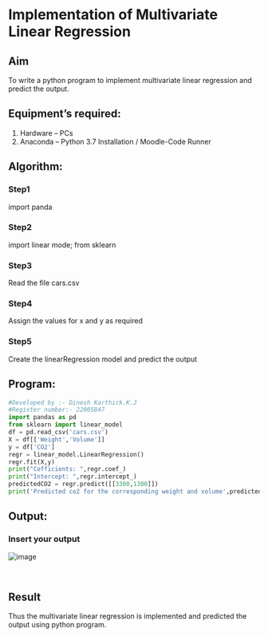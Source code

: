 # Implementation of Multivariate Linear Regression
## Aim
To write a python program to implement multivariate linear regression and predict the output.
## Equipment’s required:
1.	Hardware – PCs
2.	Anaconda – Python 3.7 Installation / Moodle-Code Runner
## Algorithm:
### Step1
import panda

### Step2
import linear mode; from sklearn

### Step3
Read the file cars.csv

### Step4
Assign the values for x and y as required

### Step5
Create the linearRegression model and predict the output

## Program:
```Python
#Developed by :- Dinesh Karthick.K.J
#Register number:- 22005847
import pandas as pd
from sklearn import linear_model
df = pd.read_csv('cars.csv')
X = df[['Weight','Volume']]
y = df['CO2']
regr = linear_model.LinearRegression()
regr.fit(X,y)
print("Cofficients: ",regr.coef_)
print("Intercept: ",regr.intercept_)
predictedCO2 = regr.predict([[3300,1300]])
print('Predicted co2 for the corresponding weight and volume',predictedCO2)
```

## Output:

### Insert your output
![image](https://user-images.githubusercontent.com/120552008/215333255-0e116796-8ab2-46d3-a256-96b910fd4294.png)

<br>

## Result
Thus the multivariate linear regression is implemented and predicted the output using python program.
